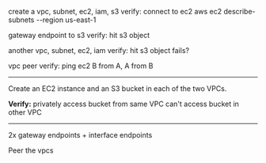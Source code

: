 create a vpc, subnet, ec2, iam, s3
verify: connect to ec2
aws ec2 describe-subnets --region us-east-1

gateway endpoint to s3
verify: hit s3 object

another vpc, subnet, ec2, iam
verify: hit s3 object fails?

vpc peer
verify: ping ec2 B from A, A from B
 

---

Create an EC2 instance and an S3 bucket in each of the two VPCs.

**Verify:**
privately access bucket from same VPC
can't access bucket in other VPC

---

2x gateway endpoints + interface endpoints


Peer the vpcs